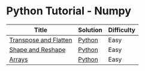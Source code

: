 # Python Tutorial - Numpy

| Title | Solution | Difficulty |
| ----- | -------- | ---------- |
| [Transpose and Flatten](https://www.hackerrank.com/challenges/np-transpose-and-flatten) | [Python](./Transpose%20and%20Flatten) | Easy |
| [Shape and Reshape](https://www.hackerrank.com/challenges/np-shape-reshape) | [Python](./Shape%20and%20Reshape/main.py) | Easy |
| [Arrays](https://www.hackerrank.com/challenges/np-arrays) | [Python](./Arrays/main.py) | Easy |
